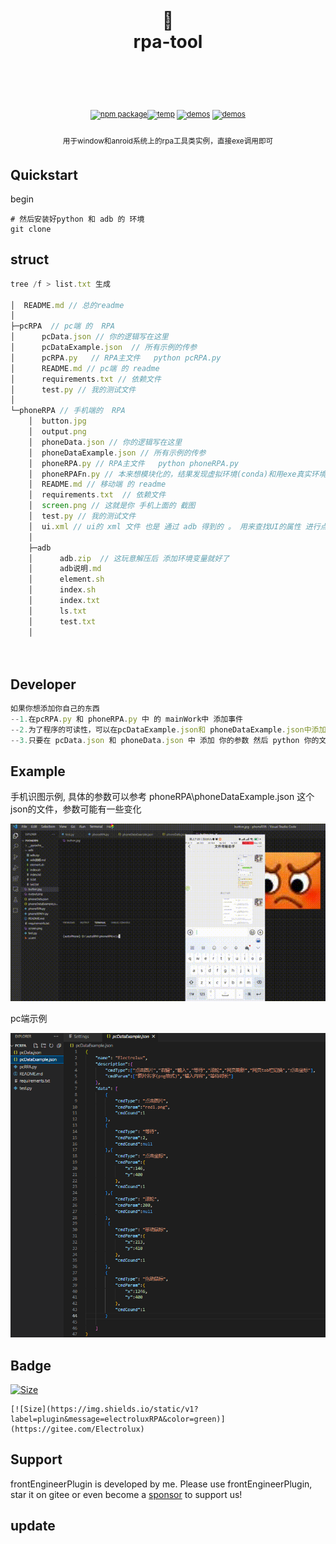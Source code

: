 <div align="center"><h1>
<br/>
🔨 
<br />
rpa-tool
<br /><br />
</h1>
<sup>
<br />
<br />
<a href="none"><img src="https://img.shields.io/static/v1?label=version&message=v1.0.0&color=blue" alt="npm package" /></a><a href=https://space.bilibili.com/286773126><img src="https://img.shields.io/static/v1?label=Bili&message=Electrolux&color=pink" alt="temp" /></a>
<a href="none">   <img src="https://img.shields.io/static/v1?label=Author&message=Electrolux&color=yellow" alt="demos" /></a>
<a href="none">   <img src="https://img.shields.io/static/v1?label=Contribute&message=welcome&color=green" alt="demos" /></a>
<br />
</a>
<br />
用于window和anroid系统上的rpa工具类实例，直接exe调用即可
</sup>
</div>




##  Quickstart

begin

```shell
# 然后安装好python 和 adb 的 环境 
git clone 

```





## struct

```js
tree /f > list.txt 生成

│  README.md // 总的readme
│  
├─pcRPA  // pc端 的  RPA
│      pcData.json // 你的逻辑写在这里
│      pcDataExample.json  // 所有示例的传参
│      pcRPA.py   // RPA主文件   python pcRPA.py
│      README.md // pc端 的 readme
│      requirements.txt // 依赖文件
│      test.py // 我的测试文件
│      
└─phoneRPA // 手机端的  RPA
    │  button.jpg 
    │  output.png
    │  phoneData.json // 你的逻辑写在这里
    │  phoneDataExample.json // 所有示例的传参
    │  phoneRPA.py // RPA主文件   python phoneRPA.py
    │  phoneRPAFn.py // 本来想模块化的，结果发现虚拟环境(conda)和用exe真实环境的模块有出入，因此删掉了这个文件
    │  README.md // 移动端 的 readme
    │  requirements.txt  // 依赖文件
    │  screen.png // 这就是你 手机上面的 截图 
    │  test.py // 我的测试文件
    │  ui.xml // ui的 xml 文件 也是 通过 adb 得到的 。 用来查找UI的属性 进行点击
    │  
    ├─adb
    │      adb.zip  // 这玩意解压后 添加环境变量就好了
    │      adb说明.md
    │      element.sh
    │      index.sh
    │      index.txt
    │      ls.txt
    │      test.txt
    │      
    
            

```











## Developer

```js
如果你想添加你自己的东西
--1.在pcRPA.py 和 phoneRPA.py 中 的 mainWork中 添加事件
--2.为了程序的可读性，可以在pcDataExample.json和 phoneDataExample.json中添加你的示例
--3.只要在 pcData.json 和 phoneData.json 中 添加 你的参数 然后 python 你的文件.py就可以运行
```



## Example



手机识图示例, 具体的参数可以参考 phoneRPA\phoneDataExample.json  这个json的文件，参数可能有一些变化

<img src = "./img/mobile.gif">

pc端示例

<img src = "./img/data.png">















## Badge

[![Size](https://img.shields.io/static/v1?label=plugin&message=electroluxRPA&color=green)](https://gitee.com/Electrolux)

```
[![Size](https://img.shields.io/static/v1?label=plugin&message=electroluxRPA&color=green)](https://gitee.com/Electrolux)
```



## Support

frontEngineerPlugin is developed by me. Please use frontEngineerPlugin, star it on gitee or even become a [sponsor](https://gitee.com/Electrolux) to support us!



## update